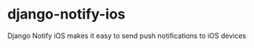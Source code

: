 django-notify-ios
=================

Django Notify iOS makes it easy to send push notifications to iOS devices